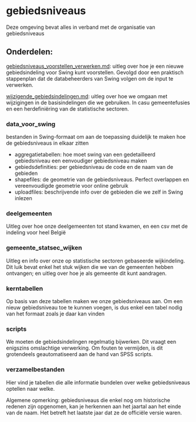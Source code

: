 # gebiedsniveaus
Deze omgeving bevat alles in verband met de organisatie van gebiedsniveaus


## Onderdelen:

[gebiedsniveaus_voorstellen_verwerken.md](https://github.com/provinciesincijfers/gebiedsniveaus/blob/master/gebiedsniveaus_voorstellen_verwerken.md): uitleg over hoe je een nieuwe gebiedsindeling voor Swing kunt voorstellen. Gevolgd door een praktisch stappenplan dat de databeheerders van Swing volgen om de input te verwerken.

[wijzigende_gebiedsindelingen.md](https://github.com/provinciesincijfers/gebiedsniveaus/blob/master/wijzigende_gebiedsindelingen.md): uitleg over hoe we omgaan met wijzigingen in de basisindelingen die we gebruiken. In casu gemeentefusies en een herdefiniëring van de statistische sectoren.


### data_voor_swing
bestanden in Swing-formaat om aan de toepassing duidelijk te maken hoe de gebiedsniveaus in elkaar zitten 

- aggregatietabellen: hoe moet swing van een gedetailleerd gebiedsniveau een eenvoudiger gebiedsniveau maken
- gebiedsdefinities: per gebiedsniveau de code en de naam van de gebieden
- shapefiles: de geometrie van de gebiedsniveaus. Perfect overlappen en vereenvoudigde geometrie voor online gebruik
- uploadfiles: beschrijvende info over de gebieden die we zelf in Swing inlezen

### deelgemeenten
Uitleg over hoe onze deelgemeenten tot stand kwamen, en een csv met de indeling voor heel België

### gemeente_statsec_wijken
Uitleg en info over onze op statistische sectoren gebaseerde wijkindeling. Dit luik bevat enkel het stuk wijken die we van de gemeenten hebben ontvangen; en uitleg over hoe je als gemeente dit kunt aandragen.

### kerntabellen
Op basis van deze tabellen maken we onze gebiedsniveaus aan. Om een nieuw gebiedsniveau toe te kunnen voegen, is dus enkel een tabel nodig van het formaat zoals je daar kan vinden

### scripts
We moeten de gebiedsindelingen regelmatig bijwerken. Dit vraagt een enigszins omslachtige verwerking. Om fouten te vermijden, is dit grotendeels geautomatiseerd aan de hand van SPSS scripts.

### verzamelbestanden
Hier vind je tabellen die alle informatie bundelen over welke gebiedsniveaus optellen naar welke.

Algemene opmerking: gebiedsniveaus die enkel nog om historische redenen zijn opgenomen, kan je herkennen aan het jaartal aan het einde van de naam. Het betreft het laatste jaar dat ze de officiële versie waren.
